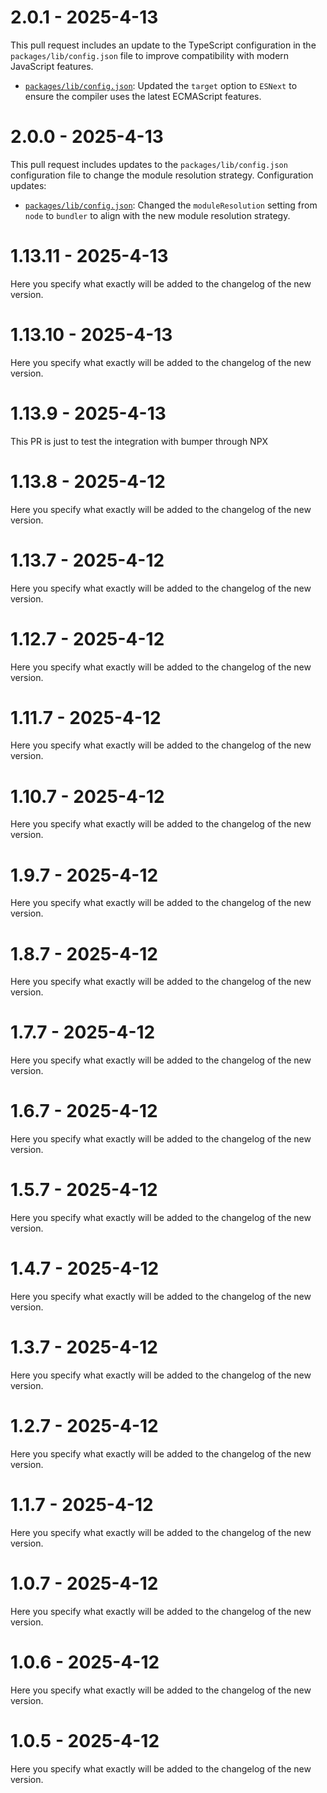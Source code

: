 # 2.0.1 - 2025-4-13

This pull request includes an update to the TypeScript configuration in the `packages/lib/config.json` file to improve compatibility with modern JavaScript features.
* [`packages/lib/config.json`](diffhunk://#diff-0c81b2177887592c6dc72ebc072fb2c3549bf853837d2f440c05e29ad6c8887dR4): Updated the `target` option to `ESNext` to ensure the compiler uses the latest ECMAScript features.


# 2.0.0 - 2025-4-13

This pull request includes updates to the `packages/lib/config.json` configuration file to change the module resolution strategy.
Configuration updates:
* [`packages/lib/config.json`](diffhunk://#diff-0c81b2177887592c6dc72ebc072fb2c3549bf853837d2f440c05e29ad6c8887dL4-R5): Changed the `moduleResolution` setting from `node` to `bundler` to align with the new module resolution strategy.


# 1.13.11 - 2025-4-13

Here you specify what exactly will be added to the changelog of the new version.


# 1.13.10 - 2025-4-13

Here you specify what exactly will be added to the changelog of the new version.


# 1.13.9 - 2025-4-13

This PR is just to test the integration with bumper through NPX


# 1.13.8 - 2025-4-12

Here you specify what exactly will be added to the changelog of the new version.


# 1.13.7 - 2025-4-12

Here you specify what exactly will be added to the changelog of the new version.


# 1.12.7 - 2025-4-12

Here you specify what exactly will be added to the changelog of the new version.


# 1.11.7 - 2025-4-12

Here you specify what exactly will be added to the changelog of the new version.


# 1.10.7 - 2025-4-12

Here you specify what exactly will be added to the changelog of the new version.


# 1.9.7 - 2025-4-12

Here you specify what exactly will be added to the changelog of the new version.


# 1.8.7 - 2025-4-12

Here you specify what exactly will be added to the changelog of the new version.


# 1.7.7 - 2025-4-12

Here you specify what exactly will be added to the changelog of the new version.


# 1.6.7 - 2025-4-12

Here you specify what exactly will be added to the changelog of the new version.


# 1.5.7 - 2025-4-12

Here you specify what exactly will be added to the changelog of the new version.


# 1.4.7 - 2025-4-12

Here you specify what exactly will be added to the changelog of the new version.


# 1.3.7 - 2025-4-12

Here you specify what exactly will be added to the changelog of the new version.


# 1.2.7 - 2025-4-12

Here you specify what exactly will be added to the changelog of the new version.


# 1.1.7 - 2025-4-12

Here you specify what exactly will be added to the changelog of the new version.


# 1.0.7 - 2025-4-12

Here you specify what exactly will be added to the changelog of the new version.


# 1.0.6 - 2025-4-12

Here you specify what exactly will be added to the changelog of the new version.


# 1.0.5 - 2025-4-12

Here you specify what exactly will be added to the changelog of the new version.


